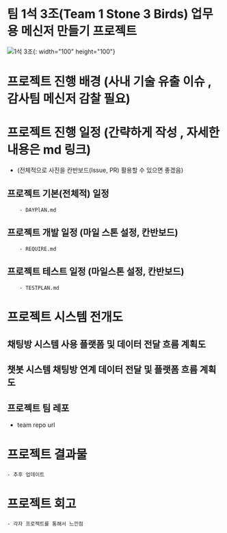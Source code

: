 # 팀 1석 3조(Team 1 Stone 3 Birds) 업무용 메신저 만들기  프로젝트 

![1석 3조](https://github.com/user-attachments/assets/e0ca323f-b5ff-418f-86c4-b7d94eab5236){: width="100" height="100"}






# 프로젝트 진행 배경 (사내 기술 유출 이슈 , 감사팀 메신저 감찰 필요)

# 프로젝트 진행 일정 (간략하게 작성 , 자세한 내용은 md 링크)
 * 	(전체적으로 사진을 칸반보드(Issue, PR) 활용할 수 있으면 좋겠음)
## 프로젝트 기본(전체적) 일정 
		- DAYPlAN.md 
## 프로젝트 개발 일정 (마일 스톤 설정, 칸반보드)
		- REQUIRE.md 
## 프로젝트 테스트 일정 (마일스톤 설정, 칸반보드)
		- TESTPLAN.md 

# 프로젝트 시스템 전개도 

## 채팅방 시스템 사용 플랫폼 및 데이터 전달 흐름 계획도 
				
## 챗봇 시스템 채팅방 연계  데이터 전달 및 플랫폼 흐름 계획도	

## 프로젝트 팀 레포 
  - team repo url 	
	
# 프로젝트 결과물 
	- 추후 업데이트 

# 프로젝트 회고 
	- 각자 프로젝트를 통해서 느낀점   	

